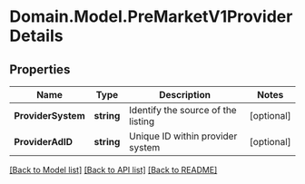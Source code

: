 # Domain.Model.PreMarketV1ProviderDetails
## Properties

Name | Type | Description | Notes
------------ | ------------- | ------------- | -------------
**ProviderSystem** | **string** | Identify the source of the listing | [optional] 
**ProviderAdID** | **string** | Unique ID within provider system | [optional] 

[[Back to Model list]](../README.md#documentation-for-models) [[Back to API list]](../README.md#documentation-for-api-endpoints) [[Back to README]](../README.md)

